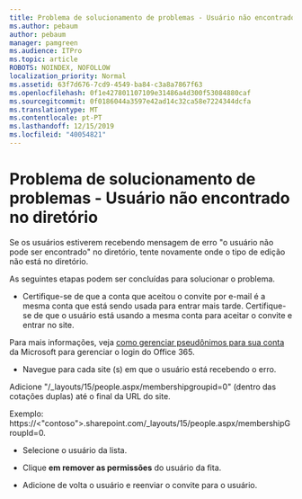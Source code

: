 ```yaml
---
title: Problema de solucionamento de problemas - Usuário não encontrado no diretório
ms.author: pebaum
author: pebaum
manager: pamgreen
ms.audience: ITPro
ms.topic: article
ROBOTS: NOINDEX, NOFOLLOW
localization_priority: Normal
ms.assetid: 63f7d676-7cd9-4549-ba84-c3a8a7867f63
ms.openlocfilehash: 0f1e427801107109e31486a4d300f53084880caf
ms.sourcegitcommit: 0f0186044a3597e42ad14c32ca58e7224344dcfa
ms.translationtype: MT
ms.contentlocale: pt-PT
ms.lasthandoff: 12/15/2019
ms.locfileid: "40054821"
---
```

# <a name="troubleshoot-issue---user-not-found-in-directory"></a>Problema de solucionamento de problemas - Usuário não encontrado no diretório

Se os usuários estiverem recebendo mensagem de erro "o usuário não pode ser encontrado" no diretório, tente novamente onde o tipo de edição não está no diretório.

As seguintes etapas podem ser concluídas para solucionar o problema.

- Certifique-se de que a conta que aceitou o convite por e-mail é a mesma conta que está sendo usada para entrar mais tarde. Certifique-se de que o usuário está usando a mesma conta para aceitar o convite e entrar no site. 

Para mais informações, veja [como gerenciar pseudônimos para sua conta</a> da Microsoft para gerenciar o login do Office 365.](https://support.microsoft.com/help/12407/microsoft-account-how-to-manage-aliases) 

- Navegue para cada site (s) em que o usuário está recebendo o erro. 

Adicione "/_layouts/15/people.aspx/membershipgroupid=0" (dentro das cotações duplas) até o final da URL do site. 

Exemplo: https://<"contoso">.sharepoint.com/_layouts/15/people.aspx/membershipGroupId=0.

- Selecione o usuário da lista.

- Clique **em remover as permissões** do usuário da fita. 
-  Adicione de volta o usuário e reenviar o convite para o usuário.

